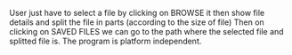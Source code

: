 User just have to select a file by clicking on BROWSE it then show file details and split the file in parts (according to the size of file) Then on clicking on SAVED FILES we can go to the path where the selected file and splitted file is. The program is platform independent.

